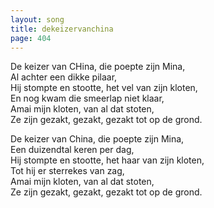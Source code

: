 ```yaml
---
layout: song
title: dekeizervanchina
page: 404
---
```


De keizer van CHina, die poepte zijn Mina,  
Al achter een dikke pilaar,  
Hij stompte en stootte, het vel van zijn kloten,  
En nog kwam die smeerlap niet klaar,  
Amai mijn kloten, van al dat stoten,  
Ze zijn gezakt, gezakt, gezakt tot op de grond.  

De keizer van China, die poepte zijn Mina,  
Een duizendtal keren per dag,  
Hij stompte en stootte, het haar van zijn kloten,  
Tot hij er sterrekes van zag,  
Amai mijn kloten, van al dat stoten,  
Ze zijn gezakt, gezakt, gezakt tot op de grond.  
